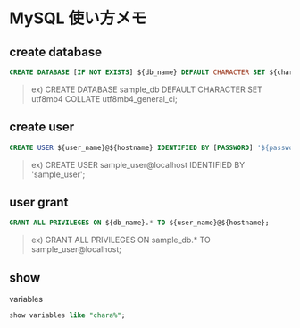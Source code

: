 # MySQL 使い方メモ

## create database

```sql
CREATE DATABASE [IF NOT EXISTS] ${db_name} DEFAULT CHARACTER SET ${charset} COLLATE ${collation};
```

> ex) CREATE DATABASE sample_db DEFAULT CHARACTER SET utf8mb4 COLLATE utf8mb4_general_ci;

## create user

```sql
CREATE USER ${user_name}@${hostname} IDENTIFIED BY [PASSWORD] '${password}';
```

> ex) CREATE USER sample_user@localhost IDENTIFIED BY 'sample_user';

## user grant

```sql
GRANT ALL PRIVILEGES ON ${db_name}.* TO ${user_name}@${hostname};
```

> ex) GRANT ALL PRIVILEGES ON sample_db.* TO sample_user@localhost;

## show

variables

```sql
show variables like "chara%";
```
